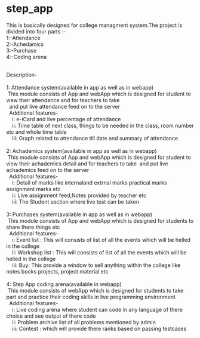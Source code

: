 # step_app
This is basically designed for college managment system.The project is divided into four parts :-<br>
1:-Attendance<br>
2:-Achedamics<br>
3:-Purchase<br>
4:-Coding arena<br><br>

Description-<br><br>
1: Attendance system(available in app as well as in webapp)<br>
   &nbsp;This module consists of App and webApp which is designed for student to view their attendance and for teachers to take<br>&nbsp; and put live attendance feed on to the server<br>
  &nbsp;&nbsp;Additional features-<br>
    &nbsp;&nbsp;&nbsp;    i:  e-iCard and live percentage of attendance<br>
    &nbsp;&nbsp;&nbsp;   ii: Time table of next class, things to be needed in the class, room number etc and whole time table<br>
    &nbsp;&nbsp;&nbsp;  iii: Graph related to attendance till date and summary of attendance<br><br>
 2: Achademics system(available in app as well as in webapp)<br>
   &nbsp;This module consists of App and webApp which is designed for student to view their achademics detail and for teachers to take&nbsp; and put live achademics feed on to the server<br>
  &nbsp;&nbsp;Additional features-<br>
    &nbsp;&nbsp;&nbsp;    i: Detail of marks like internaland extrnal marks practical marks assignment marks etc<br>
    &nbsp;&nbsp;&nbsp;   ii: Live assignment feed,Notes provided by teacher etc<br>
    &nbsp;&nbsp;&nbsp;  iii: The Student section where live test can be taken<br><br>
 3: Purchases system(available in app as well as in webapp)<br>
   &nbsp;This module consists of App and webApp which is designed for students to share there things etc<br>
  &nbsp;&nbsp;Additional features-<br>
    &nbsp;&nbsp;&nbsp;    i: Event list : This will consists of list of all the events which will be helled in the college<br>
    &nbsp;&nbsp;&nbsp;   ii: Workshop list : This will consists of list of all the events which will be helled in the college<br>
    &nbsp;&nbsp;&nbsp;  iii: Buy: This provide a window to sell anything within the college like notes books projects, project material etc<br> <br>
    4: Step App coding arena(available in  webapp)<br>
   &nbsp;This module consists of webApp which is designed for students to take part and practice their coding skills in live programming environment<br>
  &nbsp;&nbsp;Additional features-<br>
    &nbsp;&nbsp;&nbsp;    i: Live coding arena where student can code in any language of there choice and see output of there code<br>
    &nbsp;&nbsp;&nbsp;   ii: Problem archive list of all problems mentioned by admin<br>
    &nbsp;&nbsp;&nbsp;  iii: Contest : which will provide there ranks based on passing testcases<br> <br>
    

